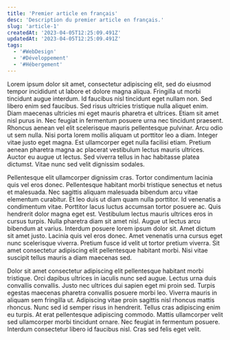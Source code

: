 ```yaml
---
title: 'Premier article en français'
desc: 'Description du premier article en français.'
slug: 'article-1'
createdAt: '2023-04-05T12:25:09.491Z'
updatedAt: '2023-04-05T12:25:09.491Z'
tags:
  - '#WebDesign'
  - '#Développement'
  - '#Hébergement'
---
```


Lorem ipsum dolor sit amet, consectetur adipiscing elit, sed do eiusmod tempor incididunt ut labore et dolore magna aliqua. Fringilla ut morbi tincidunt augue interdum. Id faucibus nisl tincidunt eget nullam non. Sed libero enim sed faucibus. Sed risus ultricies tristique nulla aliquet enim. Diam maecenas ultricies mi eget mauris pharetra et ultrices. Etiam sit amet nisl purus in. Nec feugiat in fermentum posuere urna nec tincidunt praesent. Rhoncus aenean vel elit scelerisque mauris pellentesque pulvinar. Arcu odio ut sem nulla. Nisi porta lorem mollis aliquam ut porttitor leo a diam. Integer vitae justo eget magna. Est ullamcorper eget nulla facilisi etiam. Pretium aenean pharetra magna ac placerat vestibulum lectus mauris ultrices. Auctor eu augue ut lectus. Sed viverra tellus in hac habitasse platea dictumst. Vitae nunc sed velit dignissim sodales.

Pellentesque elit ullamcorper dignissim cras. Tortor condimentum lacinia quis vel eros donec. Pellentesque habitant morbi tristique senectus et netus et malesuada. Nec sagittis aliquam malesuada bibendum arcu vitae elementum curabitur. Et leo duis ut diam quam nulla porttitor. Id venenatis a condimentum vitae. Porttitor lacus luctus accumsan tortor posuere ac. Quis hendrerit dolor magna eget est. Vestibulum lectus mauris ultrices eros in cursus turpis. Nulla pharetra diam sit amet nisl. Augue ut lectus arcu bibendum at varius. Interdum posuere lorem ipsum dolor sit. Amet dictum sit amet justo. Lacinia quis vel eros donec. Amet venenatis urna cursus eget nunc scelerisque viverra. Pretium fusce id velit ut tortor pretium viverra. Sit amet consectetur adipiscing elit pellentesque habitant morbi. Nisi vitae suscipit tellus mauris a diam maecenas sed.

Dolor sit amet consectetur adipiscing elit pellentesque habitant morbi tristique. Orci dapibus ultrices in iaculis nunc sed augue. Lectus urna duis convallis convallis. Justo nec ultrices dui sapien eget mi proin sed. Turpis egestas maecenas pharetra convallis posuere morbi leo. Viverra mauris in aliquam sem fringilla ut. Adipiscing vitae proin sagittis nisl rhoncus mattis rhoncus. Nunc sed id semper risus in hendrerit. Tellus cras adipiscing enim eu turpis. At erat pellentesque adipiscing commodo. Mattis ullamcorper velit sed ullamcorper morbi tincidunt ornare. Nec feugiat in fermentum posuere. Interdum consectetur libero id faucibus nisl. Cras sed felis eget velit.